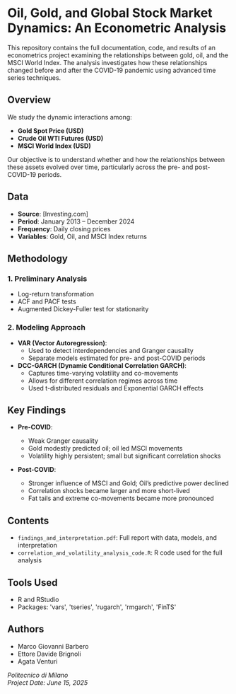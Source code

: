 # Oil, Gold, and Global Stock Market Dynamics: An Econometric Analysis

This repository contains the full documentation, code, and results of an econometrics project examining the relationships between gold, oil, and the MSCI World Index. The analysis investigates how these relationships changed before and after the COVID-19 pandemic using advanced time series techniques.

## Overview

We study the dynamic interactions among:
- **Gold Spot Price (USD)**
- **Crude Oil WTI Futures (USD)**
- **MSCI World Index (USD)**

Our objective is to understand whether and how the relationships between these assets evolved over time, particularly across the pre- and post-COVID-19 periods.

## Data

- **Source**: [Investing.com]
- **Period**: January 2013 – December 2024
- **Frequency**: Daily closing prices
- **Variables**: Gold, Oil, and MSCI Index returns

## Methodology

### 1. Preliminary Analysis
- Log-return transformation
- ACF and PACF tests
- Augmented Dickey-Fuller test for stationarity

### 2. Modeling Approach
- **VAR (Vector Autoregression)**:
  - Used to detect interdependencies and Granger causality
  - Separate models estimated for pre- and post-COVID periods
- **DCC-GARCH (Dynamic Conditional Correlation GARCH)**:
  - Captures time-varying volatility and co-movements
  - Allows for different correlation regimes across time
  - Used t-distributed residuals and Exponential GARCH effects

## Key Findings

- **Pre-COVID**:
  - Weak Granger causality
  - Gold modestly predicted oil; oil led MSCI movements
  - Volatility highly persistent; small but significant correlation shocks

- **Post-COVID**:
  - Stronger influence of MSCI and Gold; Oil’s predictive power declined
  - Correlation shocks became larger and more short-lived
  - Fat tails and extreme co-movements became more pronounced

## Contents
- `findings_and_interpretation.pdf`: Full report with data, models, and interpretation
- `correlation_and_volatility_analysis_code.R`: R code used for the full analysis


## Tools Used

- R and RStudio
- Packages: 'vars', 'tseries', 'rugarch', 'rmgarch', 'FinTS'

## Authors

- Marco Giovanni Barbero  
- Ettore Davide Brignoli  
- Agata Venturi  

*Politecnico di Milano*  
*Project Date: June 15, 2025*
